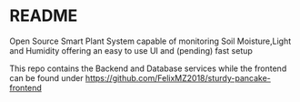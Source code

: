 # README

Open Source Smart Plant System capable of monitoring Soil Moisture,Light and Humidity offering an easy to use UI and (pending) fast setup

This repo contains the Backend and Database services while the frontend can be found under https://github.com/FelixMZ2018/sturdy-pancake-frontend